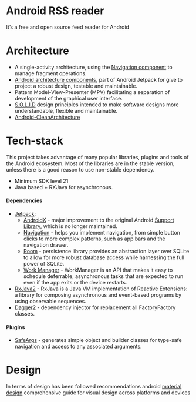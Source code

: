 # Android RSS reader

It’s a free and open source feed reader for Android

# Architecture
  - A single-activity architecture, using the [Navigation component] to manage fragment operations.
  - [Android architecture components], part of Android Jetpack for give to project a robust design, testable and maintainable.
  - Pattern Model-View-Presenter (MPV) facilitating a separation of development of the graphical user interface.
  - [S.O.L.I.D] design principles intended to make software designs more understandable, flexible and maintainable.
  - [Android-CleanArchitecture](https://fernandocejas.com/2018/05/07/architecting-android-reloaded/) 

# Tech-stack
This project takes advantage of many popular libraries, plugins and tools of the Android ecosystem. Most of the libraries are in the stable version, unless there is a good reason to use non-stable dependency.
-   Minimum SDK level 21
-   Java based + RXJava for asynchronous.
   
#### Dependencies

-   [Jetpack](https://developer.android.com/jetpack):
    -   [AndroidX](https://developer.android.com/jetpack/androidx) - major improvement to the original Android [Support Library](https://developer.android.com/topic/libraries/support-library/index), which is no longer maintained.
    -   [Navigation](https://developer.android.com/guide/navigation/) - helps you implement navigation, from simple button clicks to more complex patterns, such as app bars and the navigation drawer.
    -   [Room](https://developer.android.com/topic/libraries/architecture/room) - persistence library provides an abstraction layer over SQLite to allow for more robust database access while harnessing the full power of SQLite.
    -   [Work Manager](https://developer.android.com/topic/libraries/architecture/workmanager/basics) - WorkManager is an API that makes it easy to schedule deferrable, asynchronous tasks that are expected to run even if the app exits or the device restarts.
-   [RxJava2](https://github.com/ReactiveX/RxJava) - RxJava is a Java VM implementation of Reactive Extensions: a library for composing asynchronous and event-based programs by using observable sequences.
-   [Dagger2](https://developer.android.com/training/dependency-injection/dagger-android) - dependency injector for replacement all FactoryFactory classes.

#### Plugins
- [SafeArgs](https://developer.android.com/guide/navigation/navigation-pass-data#Safe-args) - generates simple object and builder classes for type-safe navigation and access to any associated arguments.

# Design
In terms of design has been followed recommendations android [material design](https://developer.android.com/guide/topics/ui/look-and-feel) comprehensive guide for visual design across platforms and devices

   [Navigation component]: <https://developer.android.com/guide/navigation/navigation-getting-started>
   [Android architecture components]: <https://developer.android.com/topic/libraries/architecture/>
   [S.O.L.I.D]: <https://en.wikipedia.org/wiki/SOLID>
 
